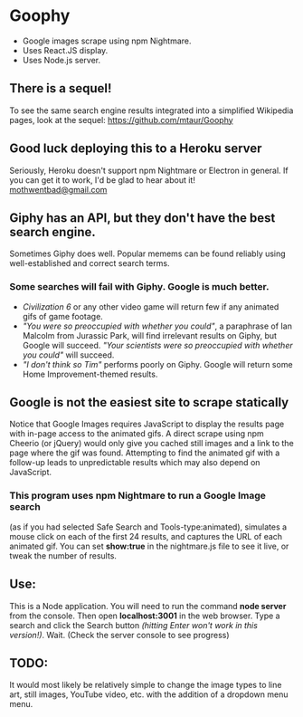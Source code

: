 # Goophy
* Google images scrape using npm Nightmare.
* Uses React.JS display.
* Uses Node.js server.

## There is a sequel!
To see the same search engine results integrated into a simplified Wikipedia pages, look at the sequel: https://github.com/mtaur/Goophy

## Good luck deploying this to a Heroku server
Seriously, Heroku doesn't support npm Nightmare or Electron in general.  If you can get it to work, I'd be glad to hear about it! mothwentbad@gmail.com

## Giphy has an API, but they don't have the best search engine.
Sometimes Giphy does well.  Popular memems can be found reliably using well-established and correct search terms.

### Some searches will fail with Giphy.  Google is much better.
* _Civilization 6_ or any other video game will return few if any animated gifs of game footage.
* _"You were so preoccupied with whether you could"_, a paraphrase of Ian Malcolm from Jurassic Park, will find irrelevant results on Giphy, but Google will succeed.  _"Your scientists were so preoccupied with whether you could"_ will succeed.
* _"I don't think so Tim"_ performs poorly on Giphy.  Google will return some Home Improvement-themed results. 

## Google is not the easiest site to scrape statically
Notice that Google Images requires JavaScript to display the results page with in-page access to the animated gifs.  A direct scrape using npm Cheerio (or jQuery) would only give you cached still images and a link to the page where the gif was found.  Attempting to find the animated gif with a follow-up leads to unpredictable results which may also depend on JavaScript.

### This program uses npm Nightmare to run a Google Image search
(as if you had selected Safe Search and Tools-type:animated), simulates a mouse click on each of the first 24 results, and captures the URL of each animated gif.  You can set __show:true__ in the nightmare.js file to see it live, or tweak the number of results.

## Use:
This is a Node application.  You will need to run the command __node server__ from the console.  Then open __localhost:3001__ in the web browser.  Type a search and click the Search button _(hitting Enter won't work in this version!)_.  Wait.  (Check the server console to see progress)

## TODO:
It would most likely be relatively simple to change the image types to line art, still images, YouTube video, etc. with the addition of a dropdown menu menu.
